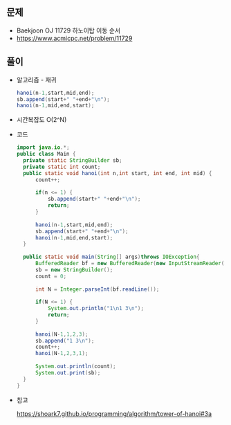 문제
-----

+ Baekjoon OJ 11729 하노이탑 이동 순서
+ https://www.acmicpc.net/problem/11729

풀이 
------

+ 알고리즘 - 재귀

  ````java
  hanoi(n-1,start,mid,end);
  sb.append(start+" "+end+"\n");
  hanoi(n-1,mid,end,start);
  ````



+ 시간복잡도 O(2^N)



+ 코드

  ``` java
  import java.io.*;
  public class Main {
  	private static StringBuilder sb;
  	private static int count;
  	public static void hanoi(int n,int start, int end, int mid) {
  		count++;
  		
  		if(n <= 1) {
  			sb.append(start+" "+end+"\n");
  			return;
  		}
  		
  		hanoi(n-1,start,mid,end);
  		sb.append(start+" "+end+"\n");
  		hanoi(n-1,mid,end,start);
  	}
  	
  	public static void main(String[] args)throws IOException{
  		BufferedReader bf = new BufferedReader(new InputStreamReader(System.in));
  		sb = new StringBuilder();
  		count = 0;
  		
  		int N = Integer.parseInt(bf.readLine());
  		
  		if(N <= 1) {
  			System.out.println("1\n1 3\n");
  			return;
  		}
  		
  		hanoi(N-1,1,2,3);
  		sb.append("1 3\n");
  		count++;
  		hanoi(N-1,2,3,1);
  		
  		System.out.println(count);
  		System.out.print(sb);
  	}
  }
  
  ```



- 참고

  https://shoark7.github.io/programming/algorithm/tower-of-hanoi#3a